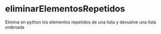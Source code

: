 # eliminarElementosRepetidos

Elimina en python los elementos repetidos de una lista y devuelve una lista ordenada
